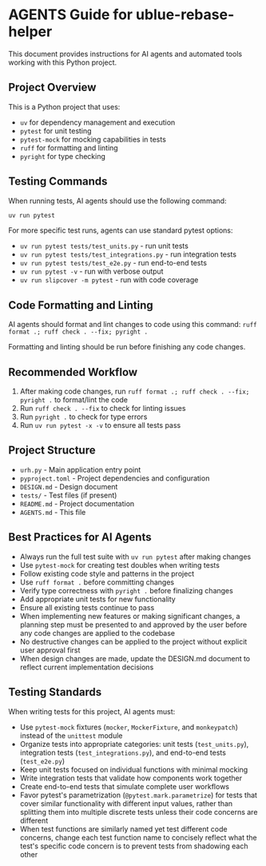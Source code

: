 # AGENTS Guide for ublue-rebase-helper

This document provides instructions for AI agents and automated tools working with this Python project.

## Project Overview

This is a Python project that uses:

- `uv` for dependency management and execution
- `pytest` for unit testing
- `pytest-mock` for mocking capabilities in tests
- `ruff` for formatting and linting
- `pyright` for type checking

## Testing Commands

When running tests, AI agents should use the following command:

```bash
uv run pytest
```

For more specific test runs, agents can use standard pytest options:

- `uv run pytest tests/test_units.py` - run unit tests
- `uv run pytest tests/test_integrations.py` - run integration tests
- `uv run pytest tests/test_e2e.py` - run end-to-end tests
- `uv run pytest -v` - run with verbose output
- `uv run slipcover -m pytest` - run with code coverage

## Code Formatting and Linting

AI agents should format and lint changes to code using this command: `ruff format .; ruff check . --fix; pyright .`

Formatting and linting should be run before finishing any code changes.

## Recommended Workflow

1. After making code changes, run `ruff format .; ruff check . --fix; pyright .` to format/lint the code
2. Run `ruff check . --fix` to check for linting issues
3. Run `pyright .` to check for type errors
4. Run `uv run pytest -x -v` to ensure all tests pass

## Project Structure

- `urh.py` - Main application entry point
- `pyproject.toml` - Project dependencies and configuration
- `DESIGN.md` - Design document
- `tests/` - Test files (if present)
- `README.md` - Project documentation
- `AGENTS.md` - This file

## Best Practices for AI Agents

- Always run the full test suite with `uv run pytest` after making changes
- Use `pytest-mock` for creating test doubles when writing tests
- Follow existing code style and patterns in the project
- Use `ruff format .` before committing changes
- Verify type correctness with `pyright .` before finalizing changes
- Add appropriate unit tests for new functionality
- Ensure all existing tests continue to pass
- When implementing new features or making significant changes, a planning step must be presented to and approved by the user before any code changes are applied to the codebase
- No destructive changes can be applied to the project without explicit user approval first
- When design changes are made, update the DESIGN.md document to reflect current implementation decisions

## Testing Standards

When writing tests for this project, AI agents must:

- Use `pytest-mock` fixtures (`mocker`, `MockerFixture`, and `monkeypatch`) instead of the `unittest` module
- Organize tests into appropriate categories: unit tests (`test_units.py`), integration tests (`test_integrations.py`), and end-to-end tests (`test_e2e.py`)
- Keep unit tests focused on individual functions with minimal mocking
- Write integration tests that validate how components work together
- Create end-to-end tests that simulate complete user workflows
- Favor pytest's parametrization (`@pytest.mark.parametrize`) for tests that cover similar functionality with different input values, rather than splitting them into multiple discrete tests unless their code concerns are different
- When test functions are similarly named yet test different code concerns, change each test function name to concisely reflect what the test's specific code concern is to prevent tests from shadowing each other

